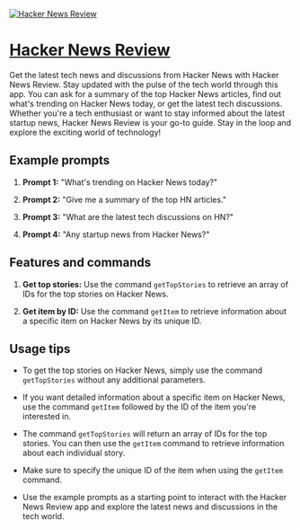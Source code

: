 [![Hacker News Review](https://files.oaiusercontent.com/file-4w5LMiZJFaRg80MJ7BASY9lD?se=2123-10-17T04%3A57%3A25Z&sp=r&sv=2021-08-06&sr=b&rscc=max-age%3D31536000%2C%20immutable&rscd=attachment%3B%20filename%3DHNDigest%2520logo-256.png&sig=cgI1JniSwjAHtQ2HbBhPK8wnxZb0Ir4L8rA66pZ0w0I%3D)](https://chat.openai.com/g/g-u2NpBduIi-hacker-news-review)

# [Hacker News Review](https://chat.openai.com/g/g-u2NpBduIi-hacker-news-review)

Get the latest tech news and discussions from Hacker News with Hacker News Review. Stay updated with the pulse of the tech world through this app. You can ask for a summary of the top Hacker News articles, find out what's trending on Hacker News today, or get the latest tech discussions. Whether you're a tech enthusiast or want to stay informed about the latest startup news, Hacker News Review is your go-to guide. Stay in the loop and explore the exciting world of technology!

## Example prompts

1. **Prompt 1:** "What's trending on Hacker News today?"

2. **Prompt 2:** "Give me a summary of the top HN articles."

3. **Prompt 3:** "What are the latest tech discussions on HN?"

4. **Prompt 4:** "Any startup news from Hacker News?"

## Features and commands

1. **Get top stories:** Use the command `getTopStories` to retrieve an array of IDs for the top stories on Hacker News.

2. **Get item by ID:** Use the command `getItem` to retrieve information about a specific item on Hacker News by its unique ID.

## Usage tips

- To get the top stories on Hacker News, simply use the command `getTopStories` without any additional parameters.

- If you want detailed information about a specific item on Hacker News, use the command `getItem` followed by the ID of the item you're interested in.

- The command `getTopStories` will return an array of IDs for the top stories. You can then use the `getItem` command to retrieve information about each individual story.

- Make sure to specify the unique ID of the item when using the `getItem` command.

- Use the example prompts as a starting point to interact with the Hacker News Review app and explore the latest news and discussions in the tech world.